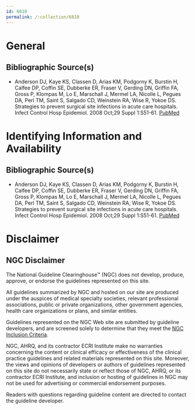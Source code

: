 ```yaml
---
id: 6810
permalink: /:collection/6810
---
```


# General

## Bibliographic Source(s)

- Anderson DJ, Kaye KS, Classen D, Arias KM, Podgorny K, Burstin H, Calfee DP, Coffin SE, Dubberke ER, Fraser V, Gerding DN, Griffin FA, Gross P, Klompas M, Lo E, Marschall J, Mermel LA, Nicolle L, Pegues DA, Perl TM, Saint S, Salgado CD, Weinstein RA, Wise R, Yokoe DS. Strategies to prevent surgical site infections in acute care hospitals. Infect Control Hosp Epidemiol. 2008 Oct;29 Suppl 1:S51-61. [ PubMed ](http://www.ncbi.nlm.nih.gov/entrez/query.fcgi?cmd=Retrieve&db=pubmed&dopt=Abstract&list_uids=18840089)

# Identifying Information and Availability

## Bibliographic Source(s)

- Anderson DJ, Kaye KS, Classen D, Arias KM, Podgorny K, Burstin H, Calfee DP, Coffin SE, Dubberke ER, Fraser V, Gerding DN, Griffin FA, Gross P, Klompas M, Lo E, Marschall J, Mermel LA, Nicolle L, Pegues DA, Perl TM, Saint S, Salgado CD, Weinstein RA, Wise R, Yokoe DS. Strategies to prevent surgical site infections in acute care hospitals. Infect Control Hosp Epidemiol. 2008 Oct;29 Suppl 1:S51-61. [ PubMed ](http://www.ncbi.nlm.nih.gov/entrez/query.fcgi?cmd=Retrieve&db=pubmed&dopt=Abstract&list_uids=18840089)

# Disclaimer

## NGC Disclaimer

The National Guideline Clearinghouse™ (NGC) does not develop, produce, approve, or endorse the guidelines represented on this site.

All guidelines summarized by NGC and hosted on our site are produced under the auspices of medical specialty societies, relevant professional associations, public or private organizations, other government agencies, health care organizations or plans, and similar entities.

Guidelines represented on the NGC Web site are submitted by guideline developers, and are screened solely to determine that they meet the [NGC Inclusion Criteria](/help-and-about/summaries/inclusion-criteria).

NGC, AHRQ, and its contractor ECRI Institute make no warranties concerning the content or clinical efficacy or effectiveness of the clinical practice guidelines and related materials represented on this site. Moreover, the views and opinions of developers or authors of guidelines represented on this site do not necessarily state or reflect those of NGC, AHRQ, or its contractor ECRI Institute, and inclusion or hosting of guidelines in NGC may not be used for advertising or commercial endorsement purposes.

Readers with questions regarding guideline content are directed to contact the guideline developer.

